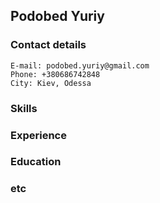 ## Podobed Yuriy

### Contact details
```
E-mail: podobed.yuriy@gmail.com
Phone: +380686742848
City: Kiev, Odessa
```
### Skills

### Experience

### Education

### etc
